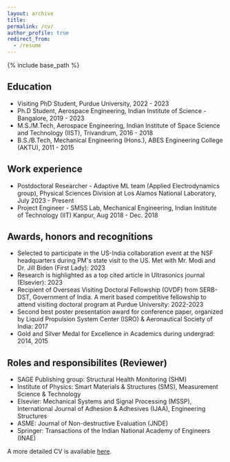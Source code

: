 ```yaml
---
layout: archive
title:
permalink: /cv/
author_profile: true
redirect_from:
  - /resume
---
```


{% include base_path %}

## Education
* Visiting PhD Student, Purdue University, 2022 - 2023
* Ph.D Student, Aerospace Engineering, Indian Institute of Science - Bangalore, 2019 - 2023
* M.S./M.Tech, Aerospace Engineering, Indian Institute of Space Science and Technology (IIST), Trivandrum, 2016 - 2018
* B.S./B.Tech, Mechanical Engineering (Hons.), ABES Engineering College (AKTU), 2011 - 2015

## Work experience
* Postdoctoral Researcher - Adaptive ML team (Applied Electrodynamics group), Physical Sciences Division at Los Alamos National Laboratory, July 2023 - Present
* Project Engineer - SMSS Lab, Mechanical Engineering, Indian Institute of Technology (IIT) Kanpur, Aug 2018 - Dec. 2018

## Awards, honors and recognitions
* Selected to participate in the US-India collaboration event at the NSF headquarters during PM's state visit to the US. Met with Mr. Modi and Dr. Jill Biden
  (First Lady): 2023
* Research is highlighted as a top cited article in Ultrasonics journal (Elsevier): 2023
* Recipient of Overseas Visiting Doctoral Fellowship (OVDF) from SERB-DST, Government of India. A merit based competitive fellowship to attend visiting doctoral
  program at Purdue University: 2022-2023
* Second best poster presentation award for conference paper, organized by Liquid Propulsion System Center (ISRO) & Aeronautical Society of India: 2017
* Gold and Silver Medal for Excellence in Academics during undergrad: 2014, 2015

## Roles and responsibilites (Reviewer)
* SAGE Publishing group: Structural Health Monitoring (SHM)
* Institute of Physics:  Smart Materials & Structures (SMS), Measurement Science & Technology
* Elsevier: Mechanical Systems and Signal Processing (MSSP), International Journal of Adhesion & Adhesives (IJAA), Engineering Structures
* ASME:  Journal of Non-destructive Evaluation (JNDE)
* Springer: Transactions of the Indian National Academy of Engineers (INAE)

A more detailed CV is available [here](https://drive.google.com/file/d/1rTvdGQsgDmTZJnN-wcGGGuutKXEUAF0P/view?usp=sharing).
